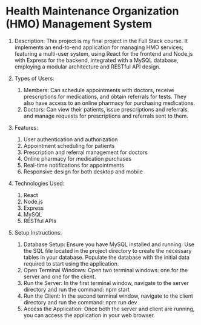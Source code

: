 # Health Maintenance Organization (HMO) Management System
1. Description: 
   This project is my final project in the Full Stack course.
   It implements an end-to-end application for managing HMO services, featuring a multi-user system, using React for the frontend and Node.js with Express for the backend, integrated with a MySQL database,
   employing a modular architecture and RESTful API design.
   
3. Types of Users:
    1. Members: Can schedule appointments with doctors, receive prescriptions for medications, and obtain referrals for tests. They also have access to an online pharmacy for purchasing medications.
    2. Doctors: Can view their patients, issue prescriptions and referrals, and manage requests for prescriptions and referrals sent to them.
       
4. Features:
    1. User authentication and authorization
    2. Appointment scheduling for patients
    3. Prescription and referral management for doctors
    4. Online pharmacy for medication purchases
    5. Real-time notifications for appointments
    6. Responsive design for both desktop and mobile
       
5. Technologies Used:
   1. React
   2. Node.js
   3. Express
   4. MySQL
   5. RESTful APIs
      
6. Setup Instructions:
   1. Database Setup:
      Ensure you have MySQL installed and running.
      Use the SQL file located in the project directory to create the necessary tables in your database.
      Populate the database with the initial data required to start using the application.
   2. Open Terminal Windows:
      Open two terminal windows: one for the server and one for the client.
   3. Run the Server:
      In the first terminal window, navigate to the server directory and run the command: npm start
   4. Run the Client:
      In the second terminal window, navigate to the client directory and run the command: npm run dev
   5. Access the Application:
      Once both the server and client are running, you can access the application in your web browser.
      
